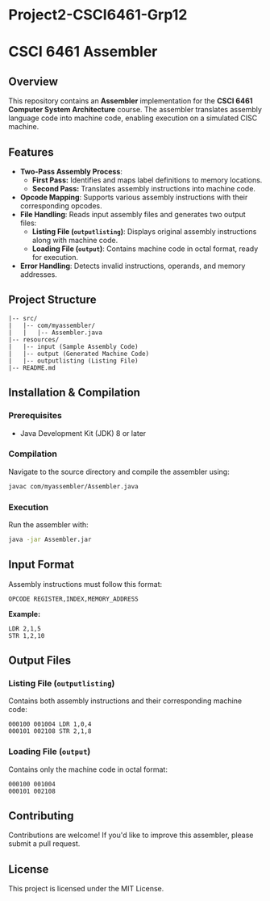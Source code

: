 # Project2-CSCI6461-Grp12

# CSCI 6461 Assembler

## Overview
This repository contains an **Assembler** implementation for the **CSCI 6461 Computer System Architecture** course. The assembler translates assembly language code into machine code, enabling execution on a simulated CISC machine.

## Features
- **Two-Pass Assembly Process**:
  - **First Pass:** Identifies and maps label definitions to memory locations.
  - **Second Pass:** Translates assembly instructions into machine code.
- **Opcode Mapping**: Supports various assembly instructions with their corresponding opcodes.
- **File Handling**: Reads input assembly files and generates two output files:
  - **Listing File (`outputlisting`)**: Displays original assembly instructions along with machine code.
  - **Loading File (`output`)**: Contains machine code in octal format, ready for execution.
- **Error Handling**: Detects invalid instructions, operands, and memory addresses.

## Project Structure
```
|-- src/
|   |-- com/myassembler/
|   |   |-- Assembler.java
|-- resources/
|   |-- input (Sample Assembly Code)
|   |-- output (Generated Machine Code)
|   |-- outputlisting (Listing File)
|-- README.md
```

## Installation & Compilation
### Prerequisites
- Java Development Kit (JDK) 8 or later

### Compilation
Navigate to the source directory and compile the assembler using:
```bash
javac com/myassembler/Assembler.java
```

### Execution
Run the assembler with:
```bash
java -jar Assembler.jar
```

## Input Format
Assembly instructions must follow this format:
```
OPCODE REGISTER,INDEX,MEMORY_ADDRESS
```
**Example:**
```
LDR 2,1,5
STR 1,2,10
```

## Output Files
### Listing File (`outputlisting`)
Contains both assembly instructions and their corresponding machine code:
```
000100 001004 LDR 1,0,4
000101 002108 STR 2,1,8
```

### Loading File (`output`)
Contains only the machine code in octal format:
```
000100 001004
000101 002108
```

## Contributing
Contributions are welcome! If you'd like to improve this assembler, please submit a pull request.

## License
This project is licensed under the MIT License.
